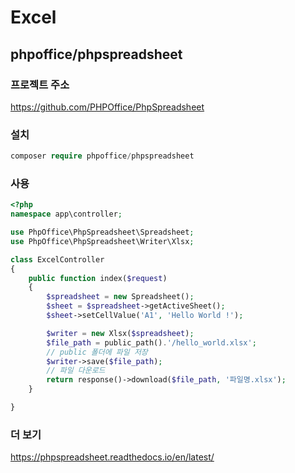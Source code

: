 # Excel

## phpoffice/phpspreadsheet

### 프로젝트 주소

https://github.com/PHPOffice/PhpSpreadsheet
  
### 설치
 
  ```php
  composer require phpoffice/phpspreadsheet
  ```
  
### 사용

```php
<?php
namespace app\controller;

use PhpOffice\PhpSpreadsheet\Spreadsheet;
use PhpOffice\PhpSpreadsheet\Writer\Xlsx;

class ExcelController
{
    public function index($request)
    {
        $spreadsheet = new Spreadsheet();
        $sheet = $spreadsheet->getActiveSheet();
        $sheet->setCellValue('A1', 'Hello World !');

        $writer = new Xlsx($spreadsheet);
        $file_path = public_path().'/hello_world.xlsx';
        // public 폴더에 파일 저장
        $writer->save($file_path);
        // 파일 다운로드
        return response()->download($file_path, '파일명.xlsx');
    }

}
```
  
### 더 보기

https://phpspreadsheet.readthedocs.io/en/latest/
